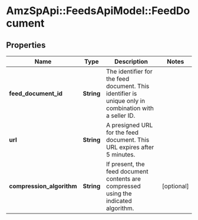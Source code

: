 # AmzSpApi::FeedsApiModel::FeedDocument

## Properties
Name | Type | Description | Notes
------------ | ------------- | ------------- | -------------
**feed_document_id** | **String** | The identifier for the feed document. This identifier is unique only in combination with a seller ID. | 
**url** | **String** | A presigned URL for the feed document. This URL expires after 5 minutes. | 
**compression_algorithm** | **String** | If present, the feed document contents are compressed using the indicated algorithm. | [optional] 

